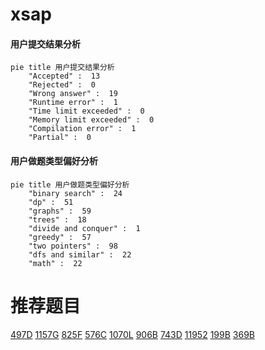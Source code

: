 # xsap

<!-- tabs:start -->



#### **用户提交结果分析**

```mermaid
pie title 用户提交结果分析
    "Accepted" :  13
    "Rejected" :  0
    "Wrong answer" :  19
    "Runtime error" :  1
    "Time limit exceeded" :  0
    "Memory limit exceeded" :  0
    "Compilation error" :  1
    "Partial" :  0
```

#### **用户做题类型偏好分析**

```mermaid
pie title 用户做题类型偏好分析
    "binary search" :  24
    "dp" :  51
    "graphs" :  59
    "trees" :  18
    "divide and conquer" :  1
    "greedy" :  57
    "two pointers" :  98
    "dfs and similar" :  22
    "math" :  22
```



<!-- tabs:end -->
# 推荐题目
[497D](https://codeforces.com/contest/497/problem/D)
[1157G](https://codeforces.com/contest/1157/problem/G)
[825F](https://codeforces.com/contest/825/problem/F)
[576C](https://codeforces.com/contest/576/problem/C)
[1070L](https://codeforces.com/contest/1070/problem/L)
[906B](https://codeforces.com/contest/906/problem/B)
[743D](https://codeforces.com/contest/743/problem/D)
[11952](https://codeforces.com/contest/1195/problem/2)
[199B](https://codeforces.com/contest/199/problem/B)
[369B](https://codeforces.com/contest/369/problem/B)
